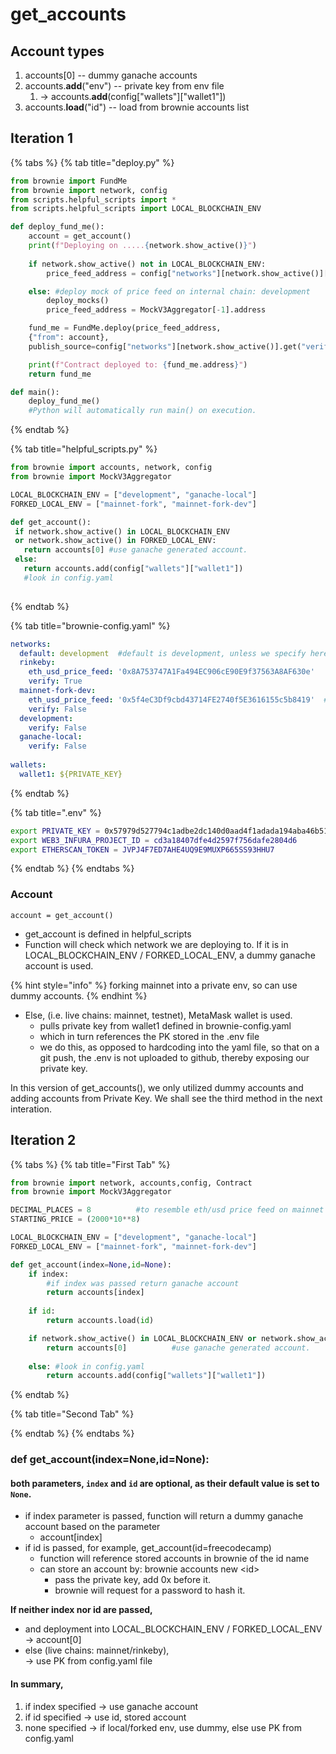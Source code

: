 # get\_accounts

## Account types

1. &#x20;accounts\[0]  -- dummy ganache accounts
2. accounts.**add**("env")  -- private key from env file&#x20;
   1. \->  accounts.**add**(config\["wallets"]\["wallet1"])
3. accounts.**load**("id") -- load from brownie accounts list&#x20;

## Iteration 1

{% tabs %}
{% tab title="deploy.py" %}
```python
from brownie import FundMe
from brownie import network, config
from scripts.helpful_scripts import *
from scripts.helpful_scripts import LOCAL_BLOCKCHAIN_ENV

def deploy_fund_me():
    account = get_account()
    print(f"Deploying on .....{network.show_active()}")
    
    if network.show_active() not in LOCAL_BLOCKCHAIN_ENV:
        price_feed_address = config["networks"][network.show_active()]["eth_usd_price_feed"]

    else: #deploy mock of price feed on internal chain: development
        deploy_mocks()
        price_feed_address = MockV3Aggregator[-1].address 

    fund_me = FundMe.deploy(price_feed_address,
    {"from": account}, 
    publish_source=config["networks"][network.show_active()].get("verify"))

    print(f"Contract deployed to: {fund_me.address}")
    return fund_me

def main():
    deploy_fund_me() 
    #Python will automatically run main() on execution.

```
{% endtab %}

{% tab title="helpful_scripts.py" %}
```python
from brownie import accounts, network, config
from brownie import MockV3Aggregator

LOCAL_BLOCKCHAIN_ENV = ["development", "ganache-local"]
FORKED_LOCAL_ENV = ["mainnet-fork", "mainnet-fork-dev"]

def get_account(): 
 if network.show_active() in LOCAL_BLOCKCHAIN_ENV 
 or network.show_active() in FORKED_LOCAL_ENV: 
   return accounts[0] #use ganache generated account. 
 else: 
   return accounts.add(config["wallets"]["wallet1"]) 
   #look in config.yaml
 
```
{% endtab %}

{% tab title="brownie-config.yaml" %}
```yaml
networks:
  default: development  #default is development, unless we specify here.
  rinkeby: 
    eth_usd_price_feed: '0x8A753747A1Fa494EC906cE90E9f37563A8AF630e'
    verify: True
  mainnet-fork-dev: 
    eth_usd_price_feed: '0x5f4eC3Df9cbd43714FE2740f5E3616155c5b8419'  #mainnet address (for forking reference) - https://docs.chain.link/docs/ethereum-addresses/
    verify: False
  development:
    verify: False
  ganache-local:
    verify: False
    
wallets:
  wallet1: ${PRIVATE_KEY}

```
{% endtab %}

{% tab title=".env" %}
```bash
export PRIVATE_KEY = 0x57979d527794c1adbe2dc140d0aad4f1adada194aba46b5175a395fe71887c25
export WEB3_INFURA_PROJECT_ID = cd3a18407dfe4d2597f756dafe2804d6
export ETHERSCAN_TOKEN = JVPJ4F7ED7AHE4UQ9E9MUXP665SS93HHU7
```
{% endtab %}
{% endtabs %}

### **Account**

`account = get_account()`

* get\_account is defined in helpful\_scripts
* Function will check which network we are deploying to. If it is in LOCAL\_BLOCKCHAIN\_ENV / FORKED\_LOCAL\_ENV, a dummy ganache account is used.

{% hint style="info" %}
forking mainnet into a private env, so can use dummy accounts.
{% endhint %}

* Else, (i.e. live chains: mainnet, testnet), MetaMask wallet is used.
  * pulls private key from wallet1 defined in brownie-config.yaml&#x20;
  * which in turn references the PK stored in the .env file
  * we do this, as opposed to hardcoding into the yaml file, so that on a git push, the .env is not uploaded to github, thereby exposing our private key.

In this version of get\_accounts(), we only utilized dummy accounts and adding accounts from Private Key. We shall see the third method in the next interation.

## Iteration 2

{% tabs %}
{% tab title="First Tab" %}
```python
from brownie import network, accounts,config, Contract
from brownie import MockV3Aggregator

DECIMAL_PLACES = 8          #to resemble eth/usd price feed on mainnet aggregator
STARTING_PRICE = (2000*10**8)

LOCAL_BLOCKCHAIN_ENV = ["development", "ganache-local"]
FORKED_LOCAL_ENV = ["mainnet-fork", "mainnet-fork-dev"]

def get_account(index=None,id=None):
    if index:
        #if index was passed return ganache account
        return accounts[index]
    
    if id:
        return accounts.load(id)

    if network.show_active() in LOCAL_BLOCKCHAIN_ENV or network.show_active() in FORKED_LOCAL_ENV:
        return accounts[0]          #use ganache generated account.  
      
    else: #look in config.yaml
        return accounts.add(config["wallets"]["wallet1"])  
```
{% endtab %}

{% tab title="Second Tab" %}

{% endtab %}
{% endtabs %}

### def get\_account(index=None,id=None):

#### both parameters, `index` and `id` are optional, as their default value is set to `None`.

* if index parameter is passed, function will return a dummy ganache account based on the parameter
  * account\[index]
* if id is passed, for example, get\_account(id=freecodecamp)
  * function will reference stored accounts in brownie of the id name
  * can store an account by: brownie accounts new \<id>&#x20;
    * pass the private key, add 0x before it.
    * brownie will request for a password to hash it.

**If neither index nor id are passed,**&#x20;

* and deployment into LOCAL\_BLOCKCHAIN\_ENV / FORKED\_LOCAL\_ENV\
  \-> account\[0]
* else (live chains: mainnet/rinkeby), \
  \-> use PK from config.yaml file

#### **In summary,**&#x20;

1. if index specified -> use ganache account
2. if id specified -> use id, stored account
3. none specified -> if local/forked env, use dummy, else use PK from config.yaml





